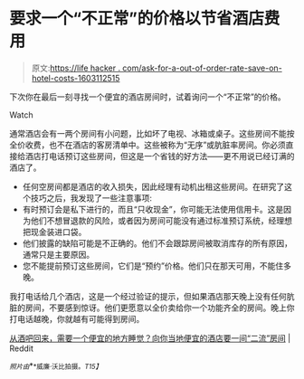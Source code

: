 # 要求一个“不正常”的价格以节省酒店费用

> 原文:[https://life hacker . com/ask-for-a-out-of-order-rate-save-on-hotel-costs-1603112515](https://lifehacker.com/ask-for-an-out-of-order-rate-to-save-on-hotel-costs-1603112515)

下次你在最后一刻寻找一个便宜的酒店房间时，试着询问一个“不正常”的价格。

Watch

通常酒店会有一两个房间有小问题，比如坏了电视、冰箱或桌子。这些房间不能按全价收费，也不在酒店的客房清单中。这些被称为“无序”或肮脏率房间。你必须直接给酒店打电话预订这些房间，但这是一个省钱的好方法——更不用说已经订满的酒店了。

*   任何空房间都是酒店的收入损失，因此经理有动机出租这些房间。在研究了这个技巧之后，我发现了一些注意事项:
*   有时预订会是私下进行的，而且“只收现金”，你可能无法使用信用卡。这是因为他们不想冒退款的风险，或者因为房间可能没有通过标准预订系统，经理想把现金装进口袋。
*   他们披露的缺陷可能是不正确的。他们不会跟踪房间被取消库存的所有原因，通常只是主要原因。
*   您不能提前预订这些房间，它们是“预约”价格。他们只在那天可用，不能住多晚。

我打电话给几个酒店，这是一个经过验证的提示，但如果酒店那天晚上没有任何肮脏的房间，不要感到惊讶。他们更愿意以全价卖给你一个功能齐全的房间。晚上你打电话越晚，你就越有可能得到房间。

[从酒吧回来，需要一个便宜的地方睡觉？向你当地便宜的酒店要一间“二流”房间](http://www.reddit.com/r/LifeProTips/comments/270tcg/lpt_coming_back_from_the_bar_and_need_a_cheap/) | Reddit

<small>*照片由*</small>[<small></small>](https://flic.kr/p/855mG)*<small>*威廉·沃比拍摄。*T15】</small>*